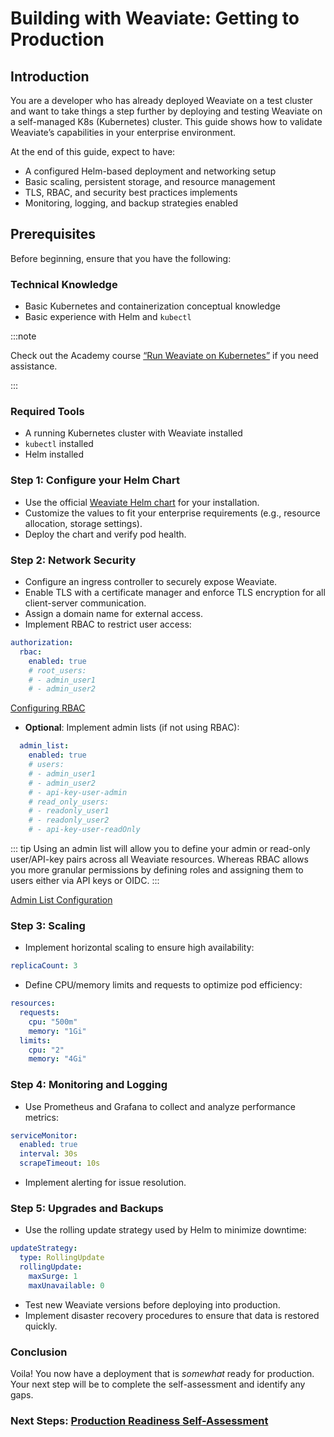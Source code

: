 # Building with Weaviate: Getting to Production

## Introduction

You are a developer who has already deployed Weaviate on a test cluster and want to take things a step further by deploying and testing Weaviate on a self-managed K8s (Kubernetes) cluster. This guide shows how to validate Weaviate’s capabilities in your enterprise environment.  

At the end of this guide, expect to have:

- A configured Helm-based deployment and networking setup
- Basic scaling, persistent storage, and resource management
- TLS, RBAC, and security best practices implements
- Monitoring, logging, and backup strategies enabled

## Prerequisites

Before beginning, ensure that you have the following:

### Technical Knowledge

- Basic Kubernetes and containerization conceptual knowledge
- Basic experience with Helm and `kubectl`

:::note

Check out the Academy course  [“Run Weaviate on Kubernetes”](https://weaviate.io/developers/academy/deployment/k8s) if you need assistance. 

:::

### Required Tools

- A running Kubernetes cluster with Weaviate installed
- `kubectl` installed
- Helm installed

### Step 1: Configure your Helm Chart

- Use the official [Weaviate Helm chart](https://github.com/weaviate/weaviate-helm) for your installation.
- Customize the values to fit your enterprise requirements (e.g., resource allocation, storage settings).
- Deploy the chart and verify pod health.

### Step 2: Network Security

- Configure an ingress controller to securely expose Weaviate.
- Enable TLS with a certificate manager and enforce TLS encryption for all client-server communication.
- Assign a domain name for external access.
- Implement RBAC to restrict user access:

```yaml
authorization:
  rbac:
    enabled: true
    # root_users:
    # - admin_user1
    # - admin_user2
```

[Configuring RBAC](/docs/weaviate/configuration/rbac/configuration.md)

- **Optional**: Implement admin lists (if not using RBAC):

```yaml
  admin_list:
    enabled: true
    # users:
    # - admin_user1
    # - admin_user2
    # - api-key-user-admin
    # read_only_users:
    # - readonly_user1
    # - readonly_user2
    # - api-key-user-readOnly
```
::: tip
Using an admin list will allow you to define your admin or read-only user/API-key pairs across all Weaviate resources. Whereas RBAC allows you more granular permissions by defining roles and assigning them to users either via API keys or OIDC.
:::

[Admin List Configuration](/docs/weaviate/configuration/authorization.md#admin-list-kubernetes)
### Step 3: Scaling

- Implement horizontal scaling to ensure high availability:

```yaml
replicaCount: 3
```

- Define CPU/memory limits and requests to optimize pod efficiency:

```yaml
resources:
  requests:
    cpu: "500m"
    memory: "1Gi"
  limits:
    cpu: "2"
    memory: "4Gi"
```

### Step 4: Monitoring and Logging

- Use Prometheus and Grafana to collect and analyze performance metrics:

```yaml
serviceMonitor:
  enabled: true
  interval: 30s
  scrapeTimeout: 10s
```

- Implement alerting for issue resolution.

### Step 5: Upgrades and Backups

- Use the rolling update strategy used by Helm to minimize downtime:

```yaml
updateStrategy:
  type: RollingUpdate
  rollingUpdate:
    maxSurge: 1
    maxUnavailable: 0
```

- Test new Weaviate versions before deploying into production.
- Implement disaster recovery procedures to ensure that data is restored quickly.

### Conclusion

Voila! You now have a deployment that is *somewhat* ready for production. Your next step will be to complete the self-assessment and identify any gaps. 

### Next Steps: [Production Readiness Self-Assessment](./production-readiness.md)